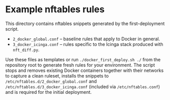 # Example nftables rules

This directory contains nftables snippets generated by the first-deployment script.

- `2_docker_global.conf` – baseline rules that apply to Docker in general.
- `3_docker_icinga.conf` – rules specific to the Icinga stack produced with `nft_diff.py`.

Use these files as templates or run `./docker_first_deploy.sh ./` from the repository
root to generate fresh rules for your environment. The script stops and removes existing Docker
containers together with their networks to capture a clean ruleset, installs the snippets to
`/etc/nftables.d/2_docker_global.conf` and `/etc/nftables.d/3_docker_icinga.conf`
(included via `/etc/nftables.conf`) and is required for the initial deployment.
